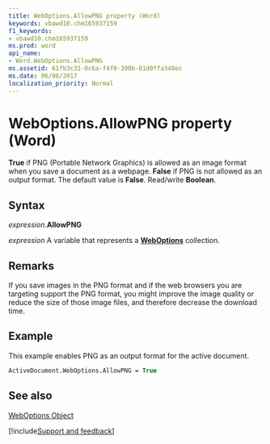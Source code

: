 ```yaml
---
title: WebOptions.AllowPNG property (Word)
keywords: vbawd10.chm165937159
f1_keywords:
- vbawd10.chm165937159
ms.prod: word
api_name:
- Word.WebOptions.AllowPNG
ms.assetid: 61fb3c31-0c6a-f4f0-390b-81d0ffa348ec
ms.date: 06/08/2017
localization_priority: Normal
---
```



# WebOptions.AllowPNG property (Word)

 **True** if PNG (Portable Network Graphics) is allowed as an image format when you save a document as a webpage. **False** if PNG is not allowed as an output format. The default value is **False**. Read/write **Boolean**.


## Syntax

_expression_.**AllowPNG**

 _expression_ A variable that represents a **[WebOptions](Word.WebOptions.md)** collection.


## Remarks

If you save images in the PNG format and if the web browsers you are targeting support the PNG format, you might improve the image quality or reduce the size of those image files, and therefore decrease the download time.


## Example

This example enables PNG as an output format for the active document.


```vb
ActiveDocument.WebOptions.AllowPNG = True
```


## See also


[WebOptions Object](Word.WebOptions.md)

[!include[Support and feedback](~/includes/feedback-boilerplate.md)]